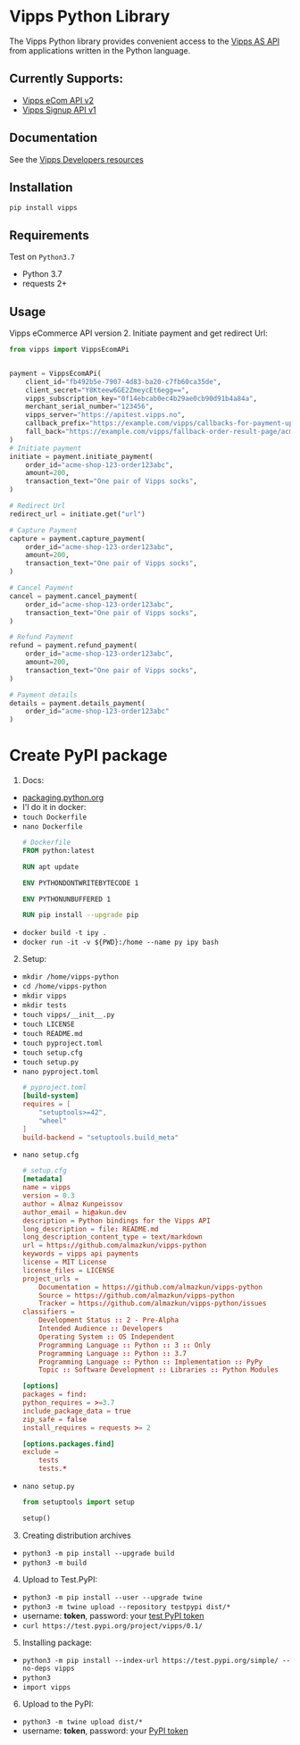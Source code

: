 # Vipps Python Library

The Vipps Python library provides convenient access to the [Vipps AS API](https://github.com/vippsas) from applications written in the Python language.

## Currently Supports:
 * [Vipps eCom API v2](https://github.com/vippsas/vipps-ecom-api)
 * [Vipps Signup API v1](https://github.com/vippsas/vipps-signup-api)

## Documentation
See the [Vipps Developers resources](https://github.com/vippsas/vipps-developers)

## Installation
`pip install vipps`

## Requirements
 Test on `Python3.7`
 * Python 3.7
 * requests 2+

## Usage
Vipps eCommerce API version 2. Initiate payment and get redirect Url:
```py
from vipps import VippsEcomAPi


payment = VippsEcomAPi(
    client_id="fb492b5e-7907-4d83-ba20-c7fb60ca35de",
    client_secret="Y8Kteew6GE2ZmeycEt6egg==",
    vipps_subscription_key="0f14ebcab0ec4b29ae0cb90d91b4a84a",
    merchant_serial_number="123456",
    vipps_server="https://apitest.vipps.no",
    callback_prefix="https://example.com/vipps/callbacks-for-payment-updates"
    fall_back="https://example.com/vipps/fallback-order-result-page/acme-shop-123-order123abc"
)
# Initiate payment
initiate = payment.initiate_payment(
    order_id="acme-shop-123-order123abc",
    amount=200,
    transaction_text="One pair of Vipps socks",
)

# Redirect Url
redirect_url = initiate.get("url")

# Capture Payment
capture = payment.capture_payment(
    order_id="acme-shop-123-order123abc",
    amount=200,
    transaction_text="One pair of Vipps socks",
)

# Cancel Payment
cancel = payment.cancel_payment(
    order_id="acme-shop-123-order123abc",
    transaction_text="One pair of Vipps socks",
)

# Refund Payment
refund = payment.refund_payment(
    order_id="acme-shop-123-order123abc",
    amount=200,
    transaction_text="One pair of Vipps socks",
)

# Payment details
details = payment.details_payment(
    order_id="acme-shop-123-order123abc"
)
```

# Create PyPI package
1. Docs:
 * [packaging.python.org](https://packaging.python.org/tutorials/packaging-projects/)
 * I'l do it in docker:
 * `touch Dockerfile`
 * `nano Dockerfile`
    ```dockerfile
    # Dockerfile
    FROM python:latest

    RUN apt update

    ENV PYTHONDONTWRITEBYTECODE 1

    ENV PYTHONUNBUFFERED 1

    RUN pip install --upgrade pip    
    ```
 * `docker build -t ipy .`
 * `docker run -it -v ${PWD}:/home --name py ipy bash`

2. Setup:
 * `mkdir /home/vipps-python`
 * `cd /home/vipps-python`
 * `mkdir vipps`
 * `mkdir tests`
 * `touch vipps/__init__.py`
 * `touch LICENSE`
 * `touch README.md`
 * `touch pyproject.toml`
 * `touch setup.cfg`
 * `touch setup.py`
 * `nano pyproject.toml`
    ```toml
    # pyproject.toml
    [build-system]
    requires = [
        "setuptools>=42",
        "wheel"
    ]
    build-backend = "setuptools.build_meta"
    ```
 * `nano setup.cfg`
    ```toml
    # setup.cfg
    [metadata]
    name = vipps
    version = 0.3
    author = Almaz Kunpeissov
    author_email = hi@akun.dev
    description = Python bindings for the Vipps API
    long_description = file: README.md
    long_description_content_type = text/markdown
    url = https://github.com/almazkun/vipps-python
    keywords = vipps api payments
    license = MIT License
    license_files = LICENSE
    project_urls =
        Documentation = https://github.com/almazkun/vipps-python
        Source = https://github.com/almazkun/vipps-python
        Tracker = https://github.com/almazkun/vipps-python/issues
    classifiers =
        Development Status :: 2 - Pre-Alpha
        Intended Audience :: Developers
        Operating System :: OS Independent
        Programming Language :: Python :: 3 :: Only
        Programming Language :: Python :: 3.7
        Programming Language :: Python :: Implementation :: PyPy
        Topic :: Software Development :: Libraries :: Python Modules

    [options]
    packages = find:
    python_requires = >=3.7
    include_package_data = true
    zip_safe = false
    install_requires = requests >= 2

    [options.packages.find]
    exclude =
        tests
        tests.*
    ```
 * `nano setup.py`
    ```py
    from setuptools import setup

    setup()
    ```
3. Creating distribution archives
 * `python3 -m pip install --upgrade build`
 * `python3 -m build`

4. Upload to Test.PyPI:
 * `python3 -m pip install --user --upgrade twine`
 * `python3 -m twine upload --repository testpypi dist/*`
 * username: __token__, password: your [test PyPI token](https://test.pypi.org/manage/account/#api-tokens)
 * `curl https://test.pypi.org/project/vipps/0.1/`

5. Installing package:
 * `python3 -m pip install --index-url https://test.pypi.org/simple/ --no-deps vipps`
 * `python3`
 * `import vipps`

6. Upload to the PyPI:
 * `python3 -m twine upload dist/*`
 * username: __token__, password: your [PyPI token](https://pypi.org/manage/account/#api-tokens)